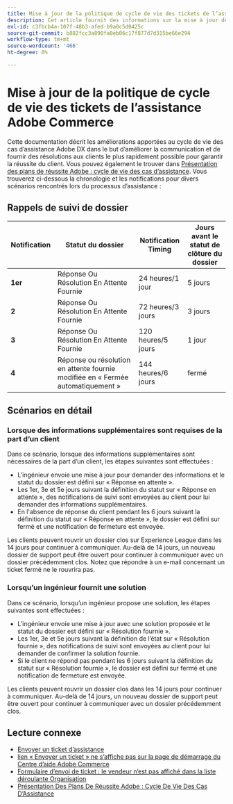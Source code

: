 ```yaml
---
title: Mise à jour de la politique de cycle de vie des tickets de l’assistance Adobe Commerce
description: Cet article fournit des informations sur la mise à jour de la politique de cycle de vie des tickets du support Adobe Commerce.
exl-id: c3fbcb4a-107f-48b3-afed-b9a0c5d0425c
source-git-commit: b882fcc3a890fa0eb06c17f877d7d315be66e294
workflow-type: tm+mt
source-wordcount: '466'
ht-degree: 0%

---
```


# Mise à jour de la politique de cycle de vie des tickets de l’assistance Adobe Commerce

Cette documentation décrit les améliorations apportées au cycle de vie des cas d’assistance Adobe DX dans le but d’améliorer la communication et de fournir des résolutions aux clients le plus rapidement possible pour garantir la réussite du client. Vous pouvez également le trouver dans [Présentation des plans de réussite Adobe : cycle de vie des cas d’assistance](https://experienceleague.adobe.com/fr/docs/support-resources/data-sheets/overview#support-case-lifecycle---coming-soon).
Vous trouverez ci-dessous la chronologie et les notifications pour divers scénarios rencontrés lors du processus d’assistance :

## Rappels de suivi de dossier

| Notification | Statut du dossier | Notification Timing | Jours avant le statut de clôture du dossier |
|--- |--- |--- |--- |
| **1er** | Réponse Ou Résolution En Attente Fournie | 24 heures/1 jour | 5 jours |
| **2** | Réponse Ou Résolution En Attente Fournie | 72 heures/3 jours | 3 jours |
| **3** | Réponse Ou Résolution En Attente Fournie | 120 heures/5 jours | 1 jour |
| **4** | Réponse ou résolution en attente fournie modifiée en « Fermée automatiquement » | 144 heures/6 jours | fermé |

## Scénarios en détail

### Lorsque des informations supplémentaires sont requises de la part d’un client

Dans ce scénario, lorsque des informations supplémentaires sont nécessaires de la part d’un client, les étapes suivantes sont effectuées :

* L’ingénieur envoie une mise à jour pour demander des informations et le statut du dossier est défini sur « Réponse en attente ».
* Les 1er, 3e et 5e jours suivant la définition du statut sur « Réponse en attente », des notifications de suivi sont envoyées au client pour lui demander des informations supplémentaires.
* En l&#39;absence de réponse du client pendant les 6 jours suivant la définition du statut sur « Réponse en attente », le dossier est défini sur fermé et une notification de fermeture est envoyée.

Les clients peuvent rouvrir un dossier clos sur Experience League dans les 14 jours pour continuer à communiquer. Au-delà de 14 jours, un nouveau dossier de support peut être ouvert pour continuer à communiquer avec un dossier précédemment clos. Notez que répondre à un e-mail concernant un ticket fermé ne le rouvrira pas.

### Lorsqu’un ingénieur fournit une solution

Dans ce scénario, lorsqu’un ingénieur propose une solution, les étapes suivantes sont effectuées :

* L’ingénieur envoie une mise à jour avec une solution proposée et le statut du dossier est défini sur « Résolution fournie ».
* Les 1er, 3e et 5e jours suivant la définition de l’état sur « Résolution fournie », des notifications de suivi sont envoyées au client pour lui demander de confirmer la solution fournie.
* Si le client ne répond pas pendant les 6 jours suivant la définition du statut sur « Résolution fournie », le dossier est défini sur fermé et une notification de fermeture est envoyée.

Les clients peuvent rouvrir un dossier clos dans les 14 jours pour continuer à communiquer. Au-delà de 14 jours, un nouveau dossier de support peut être ouvert pour continuer à communiquer avec un dossier précédemment clos.

## Lecture connexe

* [Envoyer un ticket d’assistance](https://experienceleague.adobe.com/fr/docs/commerce-knowledge-base/kb/help-center-guide/magento-help-center-user-guide#submit-ticket)
* [ lien « Envoyer un ticket » ne s’affiche pas sur la page de démarrage du Centre d’aide Adobe Commerce](https://experienceleague.adobe.com/fr/docs/commerce-knowledge-base/kb/help-center-guide/magento-help-center-user-guide#no-submit-link)
* [Formulaire d’envoi de ticket : le vendeur n’est pas affiché dans la liste déroulante Organisation](https://experienceleague.adobe.com/fr/docs/commerce-knowledge-base/kb/help-center-guide/magento-help-center-user-guide#merchant-not-displayed)
* [Présentation Des Plans De Réussite Adobe : Cycle De Vie Des Cas D’Assistance](https://experienceleague.adobe.com/fr/docs/support-resources/data-sheets/overview#support-case-lifecycle---coming-soon)
